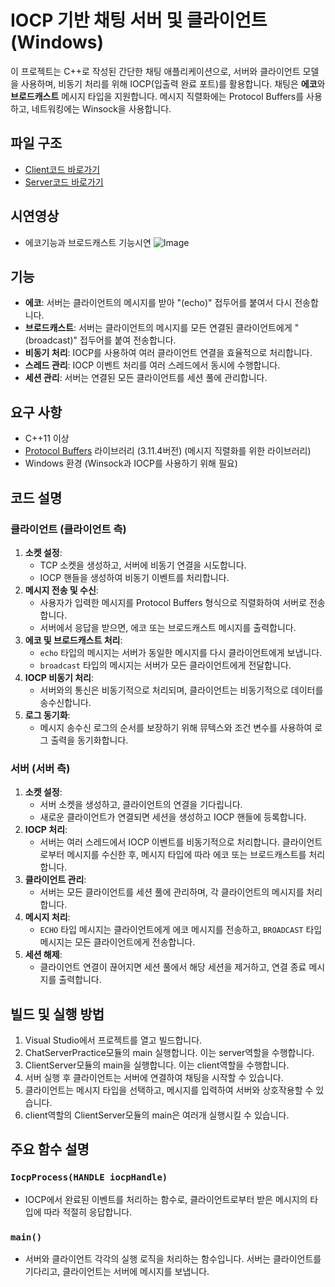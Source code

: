 # IOCP 기반 채팅 서버 및 클라이언트 (Windows)

이 프로젝트는 C++로 작성된 간단한 채팅 애플리케이션으로, 서버와 클라이언트 모델을 사용하며, 비동기 처리를 위해 IOCP(입출력 완료 포트)를 활용합니다. 채팅은 **에코**와 **브로드캐스트** 메시지 타입을 지원합니다. 메시지 직렬화에는 Protocol Buffers를 사용하고, 네트워킹에는 Winsock을 사용합니다.
## 파일 구조
- [Client코드 바로가기](https://github.com/hyeongcheolkim/ChatServerPractice/blob/master/ClientServer/ClientServer.cpp)
- [Server코드 바로가기](https://github.com/hyeongcheolkim/ChatServerPractice/blob/master/ChatServerPractice/ChatServerPractice.cpp)
## 시연영상
- 에코기능과 브로드캐스트 기능시연
![Image](https://github.com/user-attachments/assets/1c71f074-e1d4-47b5-9e28-6087696fbadd)

## 기능
- **에코**: 서버는 클라이언트의 메시지를 받아 "(echo)" 접두어를 붙여서 다시 전송합니다.
- **브로드캐스트**: 서버는 클라이언트의 메시지를 모든 연결된 클라이언트에게 "(broadcast)" 접두어를 붙여 전송합니다.
- **비동기 처리**: IOCP를 사용하여 여러 클라이언트 연결을 효율적으로 처리합니다.
- **스레드 관리**: IOCP 이벤트 처리를 여러 스레드에서 동시에 수행합니다.
- **세션 관리**: 서버는 연결된 모든 클라이언트를 세션 풀에 관리합니다.

## 요구 사항
- C++11 이상
- [Protocol Buffers](https://developers.google.com/protocol-buffers) 라이브러리 (3.11.4버전) (메시지 직렬화를 위한 라이브러리)
- Windows 환경 (Winsock과 IOCP를 사용하기 위해 필요)


## 코드 설명

### 클라이언트 (클라이언트 측)

1. **소켓 설정**: 
    - TCP 소켓을 생성하고, 서버에 비동기 연결을 시도합니다.
    - IOCP 핸들을 생성하여 비동기 이벤트를 처리합니다.
2. **메시지 전송 및 수신**: 
    - 사용자가 입력한 메시지를 Protocol Buffers 형식으로 직렬화하여 서버로 전송합니다.
    - 서버에서 응답을 받으면, 에코 또는 브로드캐스트 메시지를 출력합니다.
3. **에코 및 브로드캐스트 처리**: 
    - `echo` 타입의 메시지는 서버가 동일한 메시지를 다시 클라이언트에게 보냅니다.
    - `broadcast` 타입의 메시지는 서버가 모든 클라이언트에게 전달합니다.
4. **IOCP 비동기 처리**: 
    - 서버와의 통신은 비동기적으로 처리되며, 클라이언트는 비동기적으로 데이터를 송수신합니다.
5. **로그 동기화**: 
    - 메시지 송수신 로그의 순서를 보장하기 위해 뮤텍스와 조건 변수를 사용하여 로그 출력을 동기화합니다.

### 서버 (서버 측)

1. **소켓 설정**: 
    - 서버 소켓을 생성하고, 클라이언트의 연결을 기다립니다.
    - 새로운 클라이언트가 연결되면 세션을 생성하고 IOCP 핸들에 등록합니다.
2. **IOCP 처리**: 
    - 서버는 여러 스레드에서 IOCP 이벤트를 비동기적으로 처리합니다. 클라이언트로부터 메시지를 수신한 후, 메시지 타입에 따라 에코 또는 브로드캐스트를 처리합니다.
3. **클라이언트 관리**: 
    - 서버는 모든 클라이언트를 세션 풀에 관리하며, 각 클라이언트의 메시지를 처리합니다.
4. **메시지 처리**: 
    - `ECHO` 타입 메시지는 클라이언트에게 에코 메시지를 전송하고, `BROADCAST` 타입 메시지는 모든 클라이언트에게 전송합니다.
5. **세션 해제**: 
    - 클라이언트 연결이 끊어지면 세션 풀에서 해당 세션을 제거하고, 연결 종료 메시지를 출력합니다.

## 빌드 및 실행 방법

1. Visual Studio에서 프로젝트를 열고 빌드합니다.
2. ChatServerPractice모듈의 main 실행합니다. 이는 server역할을 수행합니다.
3. ClientServer모듈의 main을 실행합니다. 이는 client역할을 수행합니다.
4. 서버 실행 후 클라이언트는 서버에 연결하여 채팅을 시작할 수 있습니다.
5. 클라이언트는 메시지 타입을 선택하고, 메시지를 입력하여 서버와 상호작용할 수 있습니다.
6. client역할의 ClientServer모듈의 main은 여러개 실행시킬 수 있습니다.

## 주요 함수 설명

### `IocpProcess(HANDLE iocpHandle)`
- IOCP에서 완료된 이벤트를 처리하는 함수로, 클라이언트로부터 받은 메시지의 타입에 따라 적절히 응답합니다.

### `main()`
- 서버와 클라이언트 각각의 실행 로직을 처리하는 함수입니다. 서버는 클라이언트를 기다리고, 클라이언트는 서버에 메시지를 보냅니다.